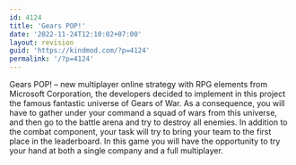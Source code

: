 ```yaml
---
id: 4124
title: 'Gears POP!'
date: '2022-11-24T12:10:02+07:00'
layout: revision
guid: 'https://kindmod.com/?p=4124'
permalink: '/?p=4124'
---
```


Gears POP! – new multiplayer online strategy with RPG elements from Microsoft Corporation, the developers decided to implement in this project the famous fantastic universe of Gears of War. As a consequence, you will have to gather under your command a squad of wars from this universe, and then go to the battle arena and try to destroy all enemies. In addition to the combat component, your task will try to bring your team to the first place in the leaderboard. In this game you will have the opportunity to try your hand at both a single company and a full multiplayer.